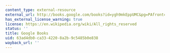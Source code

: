 ```yaml
---
content_type: external-resource
external_url: http://books.google.com/books?id=ygh9mkEppUMC&pg=PAfrontcover
has_external_license_warning: true
license: https://en.wikipedia.org/wiki/All_rights_reserved
status: ''
title: Google Books
uid: 63ad4db0-ca33-4220-8a2b-9c5485b0e838
wayback_url: ''
---
```

